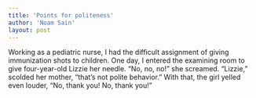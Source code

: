 ```yaml
---
title: 'Points for politeness'
author: 'Noam Sain'
layout: post
---
```


Working as a pediatric nurse, I had the difficult assignment of giving immunization shots to children. One day, I entered the examining room to give four-year-old Lizzie her needle. “No, no, no!” she screamed. “Lizzie,” scolded her mother, “that’s not polite behavior.” With that, the girl yelled even louder, “No, thank you! No, thank you!”